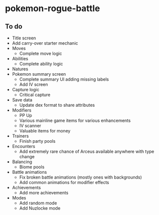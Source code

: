 # pokemon-rogue-battle

## To do

- Title screen
- Add carry-over starter mechanic
- Moves
  - Complete move logic
- Abilities
  - Complete ability logic
- Natures
- Pokemon summary screen
  - Complete summary UI adding missing labels
  - Add IV screen
- Capture logic
  - Critical capture
- Save data
  - Update dex format to share attributes
- Modifiers
  - PP Up
  - Various mainline game items for various enhancements
  - IV scanner
  - Valuable items for money
- Trainers
  - Finish party pools
- Encounters
  - Add extremely rare chance of Arceus available anywhere with type change
- Balancing
  - Biome pools
- Battle animations
  - Fix broken battle animations (mostly ones with backgrounds)
  - Add common animations for modifier effects
- Achievements
  - Add more achievements
- Modes
  - Add random mode
  - Add Nuzlocke mode
